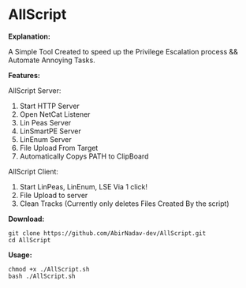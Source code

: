 # AllScript

**Explanation:**

A Simple Tool Created to speed up the Privilege Escalation process && Automate Annoying Tasks.

**Features:**

AllScript Server:

1. Start HTTP Server
2. Open NetCat Listener
3. Lin Peas Server
4. LinSmartPE Server
5. LinEnum Server
6. File Upload From Target
7. Automatically Copys PATH to ClipBoard

AllScript Client:

1. Start LinPeas, LinEnum, LSE Via 1 click!
2. File Upload to server
3. Clean Tracks (Currently only deletes Files Created By the script)

**Download:**

```
git clone https://github.com/AbirNadav-dev/AllScript.git
cd AllScript
```

**Usage:**

```
chmod +x ./AllScript.sh
bash ./AllScript.sh
```
